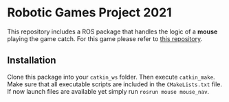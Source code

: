# Robotic Games Project 2021
This repository includes a ROS package that handles the logic of a **mouse** playing the game catch. For this game please refer to [this repository](https://github.com/holger-ziti/RG2021_projects).

## Installation
Clone this package into your `catkin_ws` folder. Then execute `catkin_make`. Make sure that all executable scripts are included in the `CMakeLists.txt` file. 
If now launch files are available yet simply run `rosrun mouse mouse_nav`.